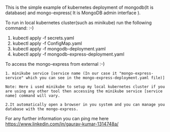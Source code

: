 This is the simple example of kubernetes deployment of mongodb(It is database) and mongo-express( It is MongoDB admin interface ).

To run in local kubernetes cluster(such as minikube) run the following command: :-)
 
 1. kubectl apply -f secrets.yaml
 2. kubectl apply -f ConfigMap.yaml
 3. kubectl apply -f mongodb-deployment.yaml
 4. kubectl apply -f mongodb-express-deployment.yaml

To access the mongo-express from external :-)

    1. minikube service [service name (In our case it "mongo-express-service" which you can see in the mongo-express-deployment.yaml file)] 

    Note: Here i used minikube to setup my local kubernetes cluster if you are using any other tool then accessing the minikube service [service name] command will vary.

    2.It automatically open a browser in you system and you can manage you database with the mongo-express.

    

For any further information you can ping me here https://www.linkedin.com/in/gaurav-kumar-1314748a/